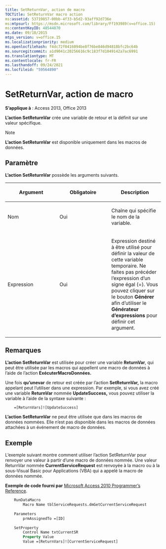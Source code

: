 ```yaml
---
title: SetReturnVar, action de macro
TOCTitle: SetReturnVar macro action
ms:assetid: 53719857-00bb-4f33-b5d2-93aff92d736e
ms:mtpsurl: https://msdn.microsoft.com/library/Ff193989(v=office.15)
ms:contentKeyID: 48544870
ms.date: 09/18/2015
mtps_version: v=office.15
ms.localizationpriority: medium
ms.openlocfilehash: f4dc72f0416094be8f76be846d94818bfc2bc64b
ms.sourcegitcommit: a1d9041c20256616c9c183f7d1049142a7ac6991
ms.translationtype: MT
ms.contentlocale: fr-FR
ms.lasthandoff: 09/24/2021
ms.locfileid: "59564890"
---
```

# <a name="setreturnvar-macro-action"></a>SetReturnVar, action de macro

**S’applique à** : Access 2013, Office 2013

**L’action SetReturnVar** crée une variable de retour et la définit sur une valeur spécifique.

> [!NOTE]
> **L’action SetReturnVar** est disponible uniquement dans les macros de données.

## <a name="setting"></a>Paramètre

**L’action SetReturnVar** possède les arguments suivants.

<table>
<colgroup>
<col style="width: 33%" />
<col style="width: 33%" />
<col style="width: 33%" />
</colgroup>
<thead>
<tr class="header">
<th><p>Argument</p></th>
<th><p>Obligatoire</p></th>
<th><p>Description</p></th>
</tr>
</thead>
<tbody>
<tr class="odd">
<td><p>Nom</p></td>
<td><p>Oui</p></td>
<td><p>Chaîne qui spécifie le nom de la variable.</p></td>
</tr>
<tr class="even">
<td><p>Expression</p></td>
<td><p>Oui</p></td>
<td><p>Expression destiné à être utilisé pour définir la valeur de cette variable temporaire. Ne faites pas précéder l’expression d’un signe égal (=). Vous pouvez cliquer sur le bouton <strong>Générer</strong> afin d’utiliser le <strong>Générateur d’expressions</strong> pour définir cet argument.</p></td>
</tr>
</tbody>
</table>


## <a name="remarks"></a>Remarques

**L’action SetReturnVar** est utilisée pour créer une variable **ReturnVar**, qui peut être utilisée par les macros qui appellent une macro de données à l’aide de l’action **ExécuterMacroDonnées.**

Une fois **qu’unevar** de retour est créée par l’action **SetReturnVar,** la macro appelant peut l’utiliser dans une expression. Par exemple, si vous avez créé une variable **ReturnVar** nommée **UpdateSuccess,** vous pouvez utiliser la variable à l’aide de la syntaxe suivante :

```vb
    =[ReturnVars]![UpdateSuccess]
```

**L’action SetReturnVar** ne peut être utilisée que dans les macros de données nommées. Elle n’est pas disponible dans les macros de données attachées à un événement de macro de données.

## <a name="example"></a>Exemple

L’exemple suivant montre comment utiliser l’action SetReturnVar pour renvoyer une valeur à partir d’une macro de données nommée. Une valeur ReturnVar nommée **CurrentServiceRequest** est renvoyée à la macro ou à la sous-Visual Basic pour Applications (VBA) qui a appelé la macro de données nommée.

**Exemple de code fourni par** [Microsoft Access 2010 Programmer’s Reference](https://www.amazon.com/Microsoft-Access-2010-Programmers-Reference/dp/8126528125).

```vb
    RunDataMacro
        Macro Name tblServiceRequests.dmGetCurrentServiceRequest
    
    Parameters
        prmAssignedTo =[ID]
    
    SetProperty
        Control Name txtCurrentSR
        Property Value
        Value =[ReturnVars]![CurrentServiceRequest]
```
